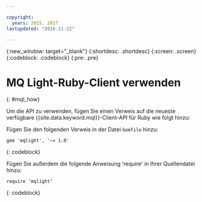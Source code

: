 ```yaml
---

copyright:
  years: 2015, 2017
lastupdated: "2016-11-22"

---
```


{:new_window: target="_blank"}
{:shortdesc: .shortdesc}
{:screen: .screen}
{:codeblock: .codeblock}
{:pre: .pre}

# MQ Light-Ruby-Client verwenden
{: #mql_how}


Um die API zu verwenden, fügen Sie einen Verweis auf die neueste verfügbare {{site.data.keyword.mql}}-Client-API für Ruby wie folgt hinzu:

Fügen Sie den folgenden Verweis in der Datei <code>Gemfile</code> hinzu:

```
gem 'mqlight', '~> 1.0'
```
{: codeblock}

Fügen Sie außerdem die folgende Anweisung 'require' in Ihrer Quellendatei hinzu:

```
require ‘mqlight’
```
{: codeblock}

<!-- Comment from Andrew
Instructions for getting started, with links for more info
Simple send source and receive source in-line

-->


